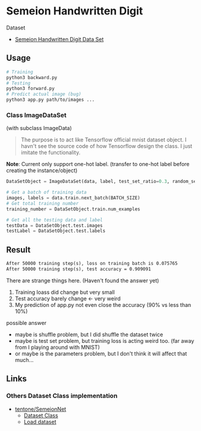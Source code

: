 # Semeion Handwritten Digit

Dataset

* [Semeion Handwritten Digit Data Set](https://archive.ics.uci.edu/ml/datasets/semeion+handwritten+digit)

## Usage

```sh
# Training
python3 backward.py
# Testing
python3 forward.py
# Predict actual image (bug)
python3 app.py path/to/images ...
```

### Class ImageDataSet

(with subclass ImageData)

> The purpose is to act like Tensorflow official mnist dataset object. I havn't see the source code of how Tensorflow design the class. I just imitate the functionality.

**Note**: Current only support one-hot label. (transfer to one-hot label before creating the instance/object)

```py
DataSetObject = ImageDataSet(data, label, test_set_ratio=0.3, random_seed=87)

# Get a batch of training data
images, labels = data.train.next_batch(BATCH_SIZE)
# Get total training number
training_number = DataSetObject.train.num_examples

# Get all the testing data and label
testData = DataSetObject.test.images
testLabel = DataSetObject.test.labels
```

## Result

```txt
After 50000 training step(s), loss on training batch is 0.075765
After 50000 training step(s), test accuracy = 0.909091
```

There are strange things here. (Haven't found the answer yet)

1. Training loass did change but very small
2. Test accuracy barely change <- very weird
3. My prediction of app.py not even close the accuracy (90% vs less than 10%)

possible answer

* maybe is shuffle problem, but I did shuffle the dataset twice
* maybe is test set problem, but training loss is acting weird too. (far away from I playing around with MNIST)
* or maybe is the parameters problem, but I don't think it will affect that much...

## Links

### Others Dataset Class implementation

* [tentone/SemeionNet](https://github.com/tentone/SemeionNet)
    * [Dataset Class](https://github.com/tentone/SemeionNet/blob/master/source/dataset.py)
    * [Load dataset](https://github.com/tentone/SemeionNet/blob/master/source/semeion.py)
